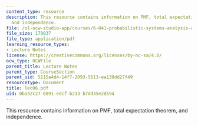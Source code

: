```yaml
---
content_type: resource
description: This resource contains information on PMF, total expectation theorem,
  and independence.
file: /ol-ocw-studio-app/courses/6-041-probabilistic-systems-analysis-and-applied-probability-spring-2006/0ba32c276891edcfb233b7dd35e2d594_lec06.pdf
file_size: 179037
file_type: application/pdf
learning_resource_types:
- Lecture Notes
license: https://creativecommons.org/licenses/by-nc-sa/4.0/
ocw_type: OCWFile
parent_title: Lecture Notes
parent_type: CourseSection
parent_uid: 5115a4d4-14f7-2093-5613-ea130dd27f49
resourcetype: Document
title: lec06.pdf
uid: 0ba32c27-6891-edcf-b233-b7dd35e2d594
---
```

This resource contains information on PMF, total expectation theorem, and independence.